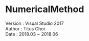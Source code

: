 # NumericalMethod

Version : Visual Studio 2017<br>
Author : Titus Choi<br>
Date : 2018.03 ~ 2018.06
